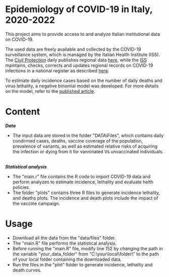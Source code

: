# Epidemiology of COVID-19 in Italy, 2020-2022

This project aims to provide access to and analyze Italian institutional data on COVID-19. 

The used data are freely available and collected by the COVID-19 surveillance system, which is managed by the Italian Health Institute (ISS). The [Civil Protection](https://emergenze.protezionecivile.gov.it/it/) daily publishes regional data [here](https://github.com/pcm-dpc/COVID-19), while the [ISS](https://www.iss.it/) maintains, checks, corrects and updates regional records on COVID-19 infections in a national register as described [here](https://www.epicentro.iss.it/coronavirus/sars-cov-2-sorveglianza).

To estimate daily incidence cases based on the number of daily deaths and virus lethality, a negative binomial model was developed. For more details on the model, refer to the [published article](https://www.frontiersin.org/articles/10.3389/fpubh.2022.986743/full).



# Content

***Data***
- The input data are stored in the folder "DATA\Files", which contains daily condirmed cases, deaths, vaccine coverage of the population, prevalence of variants, as well as estimated relative risks of acquiring the infection or dying from it for vanninated Vs unvaccinated individuals. 

\
***Statistical analysis*** 
- The "main.r" file contains the R code to import COVID-19 data and perform  analyzes to estimate incidence, lethality and evaluate helth policies.
- The folder "plots" contains three R files to generate  incidence lethality, and deaths plots. The incidence and death plots include the impact of the vaccine campaign. 


# Usage
- Download all the data from the "data/files" folder.
- The "main.R" file performs the statistical analysis.
- Before running the "main.R" file, modify line 152 by changing the path in the variable "your_data_folder" from "C:\\your\\local\\folder\\" to the path of your local folder containing the downloaded data.
- Run the files in the "plot" folder to generate incidence, lethality and death curves.
